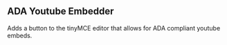## ADA Youtube Embedder ##

Adds a button to the tinyMCE editor that allows for ADA compliant youtube embeds.
